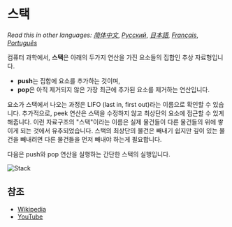 # 스택

_Read this in other languages:_
[_简体中文_](README.zh-CN.md),
[_Русский_](README.ru-RU.md),
[_日本語_](README.ja-JP.md),
[_Français_](README.fr-FR.md),
[_Português_](README.pt-BR.md)

컴퓨터 과학에서, **스택**은 아래의 두가지 연산을 가진 요소들의 집합인 추상 자료형입니다.

* **push**는 집합에 요소를 추가하는 것이며,
* **pop**은 아직 제거되지 않은 가장 최근에 추가된 요소를 제거하는 연산입니다.

요소가 스택에서 나오는 과정은 LIFO (last in, first out)라는 이름으로 확인할 수 있습니다. 추가적으로, peek 연산은 스택을 수정하지 않고 최상단의 요소에 접근할 수 있게 해줍니다. 이런 자료구조의 "스택"이라는 이름은 실제 물건들이 다른 물건들의 위에 쌓이게 되는 것에서 유추되었습니다. 스택의 최상단의 물건은 빼내기 쉽지만 깊이 있는 물건을 빼내려면 다른 물건들을 먼저 빼내야 하는게 필요합니다.

다음은 push와 pop 연산을 실행하는 간단한 스택의 실행입니다.

![Stack](https://upload.wikimedia.org/wikipedia/commons/b/b4/Lifo_stack.png)

## 참조

- [Wikipedia](https://en.wikipedia.org/wiki/Stack_(abstract_data_type))
- [YouTube](https://www.youtube.com/watch?v=wjI1WNcIntg&list=PLLXdhg_r2hKA7DPDsunoDZ-Z769jWn4R8&index=3&)
